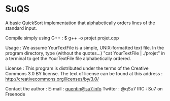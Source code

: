 SuQS
====

A basic QuickSort implementation that alphabetically orders lines of the standard input.

Compile simply using G++ :
$ g++ -o projet projet.cpp

Usage : 
We assume YourTextFile is a simple, UNIX-formatted text file.
In the program directory, type (without the quotes...) "cat YourTextFile | ./projet" in a terminal to get the YourTextFile file alphabetically ordered.

License :
This program is distributed under the terms of the Creative Commons 3.0 BY license.
The text of license can be found at this address : http://creativecommons.org/licenses/by/3.0/

Contact the author :
E-mail : quentin@su7.info
Twitter : @qSu7
IRC : Su7 on Freenode

